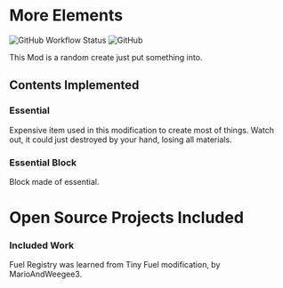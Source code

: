 # More Elements

![GitHub Workflow Status]("https://img.shields.io/github/workflow/status/rcdraft/RandomContents/Java%20CI?style=flat-square")
![GitHub](https://img.shields.io/github/license/rcdraft/RandomContents?color=blueviolet&style=flat-square)

This Mod is a random create just put something into.

## Contents Implemented

### Essential

Expensive item used in this modification to create most of things. Watch out, it could just destroyed by your hand, losing all materials.

### Essential Block

Block made of essential.

# Open Source Projects Included

### Included Work

Fuel Registry was learned from Tiny Fuel modification, by MarioAndWeegee3.
